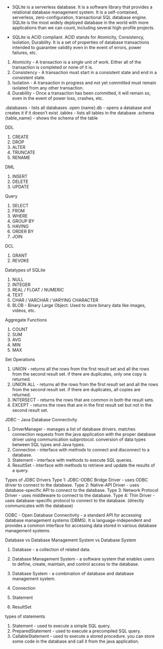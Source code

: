 * SQLite is a serverless database. It is a software library that provides a relational database management system. It is a self-contained, serverless, zero-configuration, transactional SQL database engine. SQLite is the most widely deployed database in the world with more applications than we can count, including several high-profile projects.


* SQLite is ACID compliant. ACID stands for Atomicity, Consistency, Isolation, Durability. It is a set of properties of database transactions intended to guarantee validity even in the event of errors, power failures, etc.

1. Atomicity - A transaction is a single unit of work. Either all of the transaction is completed or none of it is.
2. Consistency - A transaction must start in a consistent state and end in a consistent state.
3. Isolation - A transaction in progress and not yet committed must remain isolated from any other transaction.
4. Durability - Once a transaction has been committed, it will remain so, even in the event of power loss, crashes, etc.

.databases - lists all databases
.open {name}.db - opens a database and creates it if it doesn't exist
.tables - lists all tables in the database
.schema {table_name} - shows the schema of the table

DDL
1. CREATE
2. DROP
3. ALTER
4. TRUNCATE
5. RENAME

DML
1. INSERT
2. DELETE
3. UPDATE

Query
1. SELECT
2. FROM 
3. WHERE
4. GROUP BY
5. HAVING
6. ORDER BY
7. JOIN

DCL
1. GRANT
2. REVOKE

Datatypes of SQLite
1. NULL
2. INTEGER
3. REAL / FLOAT / NUMERIC
4. TEXT
5. CHAR / VARCHAR / VARYING CHARACTER
6. BLOB - Binary Large Object. Used to store binary data like images, videos, etc.


Aggregate Functions
1. COUNT
2. SUM
3. AVG
4. MIN
5. MAX

Set Operations
1. UNION - returns all the rows from the first result set and all the rows from the second result set. if there are duplicates, only one copy is returned.
2. UNION ALL - returns all the rows from the first result set and all the rows from the second result set. if there are duplicates, all copies are returned.
3. INTERSECT - returns the rows that are common in both the result sets.
4. EXCEPT - returns the rows that are in the first result set but not in the second result set.

JDBC - Java Database Connectivity
1. DriverManager - manages a list of database drivers. matches connection requests from the java application with the proper database driver using communication subprotocol. conversion of data types between SQL types and Java types.
2. Connection - interface with methods to connect and disconnect to a database.
3. Statement - interface with methods to execute SQL queries.
4. ResultSet - interface with methods to retrieve and update the results of a query.

Types of JDBC Drivers
Type 1: JDBC-ODBC Bridge Driver - uses ODBC driver to connect to the database.
Type 2: Native-API Driver - uses database-specific API to connect to the database.
Type 3: Network Protocol Driver - uses middleware to connect to the database. 
Type 4: Thin Driver - uses database-specific protocol to connect to the database. (directly communicates with the database)


ODBC - Open Database Connectivity - a standard API for accessing database management systems (DBMS). It is language-independent and provides a common interface for accessing data stored in various database management systems.

Database vs Database Management System vs Database System
1. Database - a collection of related data.
2. Database Management System - a software system that enables users to define, create, maintain, and control access to the database.
3. Database System - a combination of database and database management system.


1. Connection
2. Statement
3. ResultSet


types of statements
1. Statement - used to execute a simple SQL query.
2. PreparedStatement - used to execute a precompiled SQL query. 
3. CallableStatement - used to execute a stored procedure. you can store some code in the database and call it from the java application.